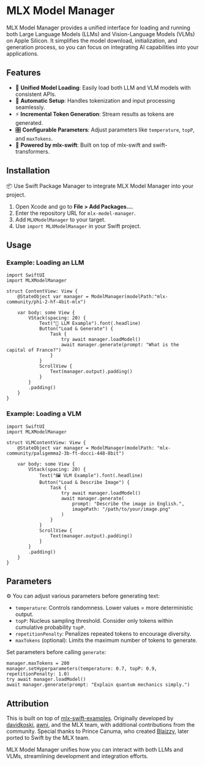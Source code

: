 # MLX Model Manager

MLX Model Manager provides a unified interface for loading and running both Large Language Models (LLMs) and Vision-Language Models (VLMs) on Apple Silicon. It simplifies the model download, initialization, and generation process, so you can focus on integrating AI capabilities into your applications.

## Features

- 🔗 **Unified Model Loading**: Easily load both LLM and VLM models with consistent APIs.
- 🔧 **Automatic Setup**: Handles tokenization and input processing seamlessly.
- ⚡ **Incremental Token Generation**: Stream results as tokens are generated.
- 🎛 **Configurable Parameters**: Adjust parameters like `temperature`, `topP`, and `maxTokens`.
- 🚀 **Powered by mlx-swift**: Built on top of mlx-swift and swift-transformers.

## Installation

📦 Use Swift Package Manager to integrate MLX Model Manager into your project.

1. Open Xcode and go to **File > Add Packages...**.
2. Enter the repository URL for `mlx-model-manager`.
3. Add `MLXModelManager` to your target.
4. Use `import MLXModelManager` in your Swift project.

## Usage

### Example: Loading an LLM

```
import SwiftUI
import MLXModelManager

struct ContentView: View {
    @StateObject var manager = ModelManager(modelPath:"mlx-community/phi-2-hf-4bit-mlx")

    var body: some View {
        VStack(spacing: 20) {
            Text("🤖 LLM Example").font(.headline)
            Button("Load & Generate") {
                Task {
                    try await manager.loadModel()
                    await manager.generate(prompt: "What is the capital of France?")
                }
            }
            ScrollView {
                Text(manager.output).padding()
            }
        }
        .padding()
    }
}
```

### Example: Loading a VLM

```
import SwiftUI
import MLXModelManager

struct VLMContentView: View {
    @StateObject var manager = ModelManager(modelPath: "mlx-community/paligemma2-3b-ft-docci-448-8bit")

    var body: some View {
        VStack(spacing: 20) {
            Text("🖼️ VLM Example").font(.headline)
            Button("Load & Describe Image") {
                Task {
                    try await manager.loadModel()
                    await manager.generate(
                        prompt: "Describe the image in English.",
                        imagePath: "/path/to/your/image.png"
                    )
                }
            }
            ScrollView {
                Text(manager.output).padding()
            }
        }
        .padding()
    }
}
```

## Parameters

⚙️ You can adjust various parameters before generating text:

-  `temperature`: Controls randomness. Lower values = more deterministic output.
-  `topP`: Nucleus sampling threshold. Consider only tokens within cumulative probability `topP`.
-  `repetitionPenalty`: Penalizes repeated tokens to encourage diversity.
-  `maxTokens` (optional): Limits the maximum number of tokens to generate.

Set parameters before calling `generate`:

```
manager.maxTokens = 200
manager.setHyperparameters(temperature: 0.7, topP: 0.9, repetitionPenalty: 1.0)
try await manager.loadModel()
await manager.generate(prompt: "Explain quantum mechanics simply.")
```

## Attribution

This is built on top of [mlx-swift-examples](https://github.com/ml-explore/mlx-swift-examples). Originally developed by [davidkoski](https://github.com/davidkoski), [awni](https://github.com/awni), and the MLX team, with additional contributions from the community. Special thanks to Prince Canuma, who created [Blaizzy](https://github.com/Blaizzy), later ported to Swift by the MLX team.

MLX Model Manager unifies how you can interact with both LLMs and VLMs, streamlining development and integration efforts.

